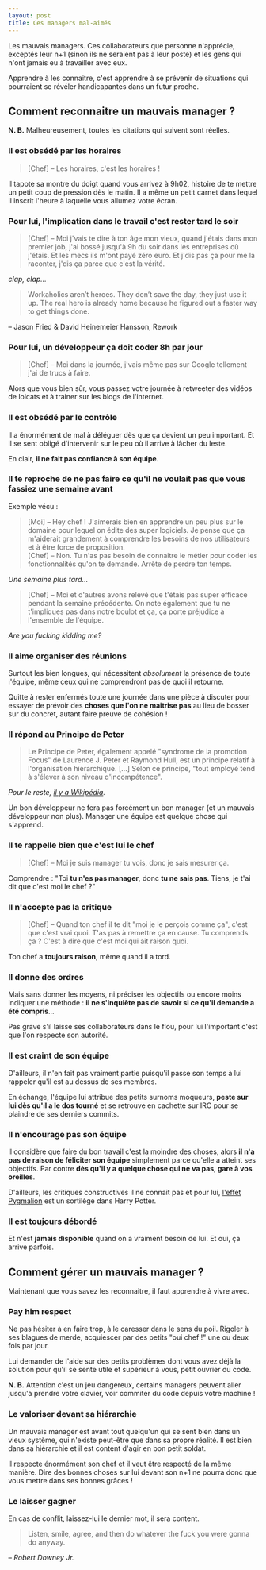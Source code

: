 ```yaml
---
layout: post
title: Ces managers mal-aimés
---
```


Les mauvais managers. Ces collaborateurs que personne n'apprécie, exceptés leur n+1 (sinon ils ne seraient pas à leur poste) et les gens qui n'ont jamais eu à travailler avec eux.

Apprendre à les connaitre, c'est apprendre à se prévenir de situations qui pourraient se révéler handicapantes dans un futur proche.

## Comment reconnaitre un mauvais manager ?

**N. B.** Malheureusement, toutes les citations qui suivent sont réelles.

### Il est obsédé par les horaires

> [Chef] – Les horaires, c'est les horaires !

Il tapote sa montre du doigt quand vous arrivez à 9h02, histoire de te mettre un petit coup de pression dès le matin. Il a même un petit carnet dans lequel il inscrit l'heure à laquelle vous allumez votre écran.

### Pour lui, l'implication dans le travail c'est rester tard le soir

> [Chef] – Moi j'vais te dire à ton âge mon vieux, quand j'étais dans mon premier job, j'ai bossé jusqu'à 9h du soir dans les entreprises où j'étais. Et les mecs ils m'ont payé zéro euro. Et j'dis pas ça pour me la raconter, j'dis ça parce que c'est la vérité.

*clap, clap…*

> Workaholics aren’t heroes. They don’t save the day, they just use it up. The real hero is already home because he figured out a faster way to get things done.

– Jason Fried & David Heinemeier Hansson, Rework

### Pour lui, un développeur ça doit coder 8h par jour

> [Chef] – Moi dans la journée, j'vais même pas sur Google tellement j'ai de trucs à faire.

Alors que vous bien sûr, vous passez votre journée à retweeter des vidéos de lolcats et à trainer sur les blogs de l'internet.

### Il est obsédé par le contrôle

Il a énormément de mal à déléguer dès que ça devient un peu important. Et il se sent obligé d'intervenir sur le peu où il arrive à lâcher du leste.

En clair, **il ne fait pas confiance à son équipe**.

### Il te reproche de ne pas faire ce qu'il ne voulait pas que vous fassiez une semaine avant

Exemple vécu :

> [Moi] – Hey chef ! J'aimerais bien en apprendre un peu plus sur le domaine pour lequel on édite des super logiciels. Je pense que ça m'aiderait grandement à comprendre les besoins de nos utilisateurs et à être force de proposition.  
> [Chef] – Non. Tu n'as pas besoin de connaitre le métier pour coder les fonctionnalités qu'on te demande. Arrête de perdre ton temps.

*Une semaine plus tard…*

> [Chef] – Moi et d'autres avons relevé que t'étais pas super efficace pendant la semaine précédente. On note également que tu ne t'impliques pas dans notre boulot et ça, ça porte préjudice à l'ensemble de l'équipe.

*Are you fucking kidding me?*

### Il aime organiser des réunions

Surtout les bien longues, qui nécessitent *absolument* la présence de toute l'équipe, même ceux qui ne comprendront pas de quoi il retourne.

Quitte à rester enfermés toute une journée dans une pièce à discuter pour essayer de prévoir des **choses que l'on ne maitrise pas** au lieu de bosser sur du concret, autant faire preuve de cohésion !

### Il répond au Principe de Peter

> Le Principe de Peter, également appelé "syndrome de la promotion Focus" de Laurence J. Peter et Raymond Hull, est un principe relatif à l'organisation hiérarchique. […]
Selon ce principe, "tout employé tend à s'élever à son niveau d'incompétence".

*Pour le reste, [il y a Wikipédia](http://fr.wikipedia.org/wiki/Principe_de_Peter).*

Un bon développeur ne fera pas forcément un bon manager (et un mauvais développeur non plus). Manager une équipe est quelque chose qui s'apprend.

### Il te rappelle bien que c'est lui le chef

> [Chef] – Moi je suis manager tu vois, donc je sais mesurer ça.

Comprendre : "Toi **tu n'es pas manager**, donc **tu ne sais pas**. Tiens, je t'ai dit que c'est moi le chef ?"

### Il n'accepte pas la critique

> [Chef] – Quand ton chef il te dit "moi je le perçois comme ça", c'est que c'est vrai quoi. T'as pas à remettre ça en cause. Tu comprends ça ? C'est à dire que c'est moi qui ait raison quoi.

Ton chef a **toujours raison**, même quand il a tord.

### Il donne des ordres

Mais sans donner les moyens, ni préciser les objectifs ou encore moins indiquer une méthode :  **il ne s'inquiète pas de savoir si ce qu'il demande a été compris**…

Pas grave s'il laisse ses collaborateurs dans le flou, pour lui l'important c'est que l'on respecte son autorité.

### Il est craint de son équipe

D'ailleurs, il n'en fait pas vraiment partie puisqu'il passe son temps à lui rappeler qu'il est au dessus de ses membres.

En échange, l'équipe lui attribue des petits surnoms moqueurs, **peste sur lui dès qu'il a le dos tourné** et se retrouve en cachette sur IRC pour se plaindre de ses derniers commits.

### Il n'encourage pas son équipe

Il considère que faire du bon travail c'est la moindre des choses, alors **il n'a pas de raison de féliciter son équipe** simplement parce qu'elle a atteint ses objectifs. Par contre **dès qu'il y a quelque chose qui ne va pas, gare à vos oreilles**.

D'ailleurs, les critiques constructives il ne connait pas et pour lui, [l'effet Pygmalion](http://fr.wikipedia.org/wiki/Effet_Pygmalion) est un sortilège dans Harry Potter.

### Il est toujours débordé

Et n'est **jamais disponible** quand on a vraiment besoin de lui. Et oui, ça arrive parfois.

## Comment gérer un mauvais manager ?

Maintenant que vous savez les reconnaitre, il faut apprendre à vivre avec.

### Pay him respect

Ne pas hésiter à en faire trop, à le caresser dans le sens du poil. Rigoler à ses blagues de merde, acquiescer par des petits "oui chef !" une ou deux fois par jour.

Lui demander de l'aide sur des petits problèmes dont vous avez déjà la solution pour qu'il se sente utile et supérieur à vous, petit ouvrier du code.

**N. B.** Attention c'est un jeu dangereux, certains managers peuvent aller jusqu'à prendre votre clavier, voir commiter du code depuis votre machine !

### Le valoriser devant sa hiérarchie

Un mauvais manager est avant tout quelqu'un qui se sent bien dans un vieux système, qui n'existe peut-être que dans sa propre réalité. Il est bien dans sa hiérarchie et il est content d'agir en bon petit soldat.

Il respecte énormément son chef et il veut être respecté de la même manière. Dire des bonnes choses sur lui devant son n+1 ne pourra donc que vous mettre dans ses bonnes grâces !

### Le laisser gagner

En cas de conflit, laissez-lui le dernier mot, il sera content.

> Listen, smile, agree, and then do whatever the fuck you were gonna do anyway.

*– Robert Downey Jr.*
